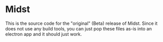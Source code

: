 # Midst

This is the source code for the "original" (Beta) release of Midst. Since it does not use any build tools, you can just pop these files as-is into an electron app and it should just work.